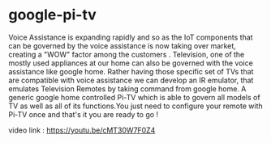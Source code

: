 # google-pi-tv
Voice Assistance is expanding rapidly and so as the IoT components that can be governed by the voice assistance is now taking over market, creating a "WOW" factor among the customers .   Television, one of the mostly used appliances at our home can also be governed with the voice assistance like google home.  Rather having those specific set of TVs that are compatible with voice assistance we can develop an IR emulator, that emulates Television Remotes by taking command from google home.  A generic google home controlled Pi-TV which is able to govern all models of TV as well as all of its functions.You just need to configure your remote with Pi-TV once and that's it you are ready to go !

video link : https://youtu.be/cMT30W7F0Z4
